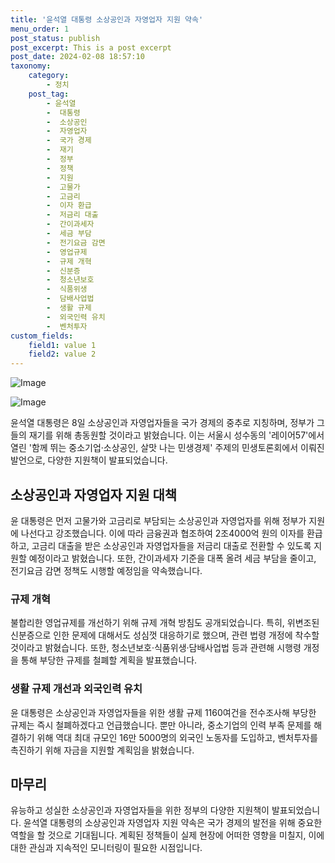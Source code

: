 ```yaml
---
title: '윤석열 대통령 소상공인과 자영업자 지원 약속'
menu_order: 1
post_status: publish
post_excerpt: This is a post excerpt
post_date: 2024-02-08 18:57:10
taxonomy:
    category:
        - 정치
    post_tag:
        - 윤석열
        -  대통령
        -  소상공인
        -  자영업자
        -  국가 경제
        -  재기
        -  정부
        -  정책
        -  지원
        -  고물가
        -  고금리
        -  이자 환급
        -  저금리 대출
        -  간이과세자
        -  세금 부담
        -  전기요금 감면
        -  영업규제
        -  규제 개혁
        -  신분증
        -  청소년보호
        -  식품위생
        -  담배사업법
        -  생활 규제
        -  외국인력 유치
        -  벤처투자
custom_fields:
    field1: value 1
    field2: value 2
---
```


![Image](https://imgnews.pstatic.net/image/658/2024/02/08/0000065597_001_20240208131201691.jpg?type=w647)

![Image](https://imgnews.pstatic.net/image/658/2024/02/08/0000065597_002_20240208131201794.jpg?type=w647)

윤석열 대통령은 8일 소상공인과 자영업자들을 국가 경제의 중추로 지칭하며, 정부가 그들의 재기를 위해 총동원할 것이라고 밝혔습니다. 이는 서울시 성수동의 '레이어57'에서 열린 '함께 뛰는 중소기업·소상공인, 살맛 나는 민생경제' 주제의 민생토론회에서 이뤄진 발언으로, 다양한 지원책이 발표되었습니다.
## 소상공인과 자영업자 지원 대책
윤 대통령은 먼저 고물가와 고금리로 부담되는 소상공인과 자영업자를 위해 정부가 지원에 나선다고 강조했습니다. 이에 따라 금융권과 협조하여 2조4000억 원의 이자를 환급하고, 고금리 대출을 받은 소상공인과 자영업자들을 저금리 대출로 전환할 수 있도록 지원할 예정이라고 밝혔습니다. 또한, 간이과세자 기준을 대폭 올려 세금 부담을 줄이고, 전기요금 감면 정책도 시행할 예정임을 약속했습니다.
### 규제 개혁
불합리한 영업규제를 개선하기 위해 규제 개혁 방침도 공개되었습니다. 특히, 위변조된 신분증으로 인한 문제에 대해서도 성심껏 대응하기로 했으며, 관련 법령 개정에 착수할 것이라고 밝혔습니다. 또한, 청소년보호·식품위생·담배사업법 등과 관련해 시행령 개정을 통해 부당한 규제를 철폐할 계획을 발표했습니다.
### 생활 규제 개선과 외국인력 유치
윤 대통령은 소상공인과 자영업자들을 위한 생활 규제 1160여건을 전수조사해 부당한 규제는 즉시 철폐하겠다고 언급했습니다. 뿐만 아니라, 중소기업의 인력 부족 문제를 해결하기 위해 역대 최대 규모인 16만 5000명의 외국인 노동자를 도입하고, 벤처투자를 촉진하기 위해 자금을 지원할 계획임을 밝혔습니다.
## 마무리
유능하고 성실한 소상공인과 자영업자들을 위한 정부의 다양한 지원책이 발표되었습니다. 윤석열 대통령의 소상공인과 자영업자 지원 약속은 국가 경제의 발전을 위해 중요한 역할을 할 것으로 기대됩니다. 계획된 정책들이 실제 현장에 어떠한 영향을 미칠지, 이에 대한 관심과 지속적인 모니터링이 필요한 시점입니다.
